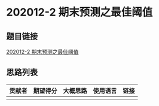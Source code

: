 # 202012-2 期末预测之最佳阈值

## 题目链接

[202012-2 期末预测之最佳阈值](http://118.190.20.162/view.page?gpid=T122)

## 思路列表

| 贡献者 | 期望得分 | 大概思路 | 使用语言 | 链接 |
| :-: | :-: | :-: | :-: | :-: | 
|  |  |  |  |  |
